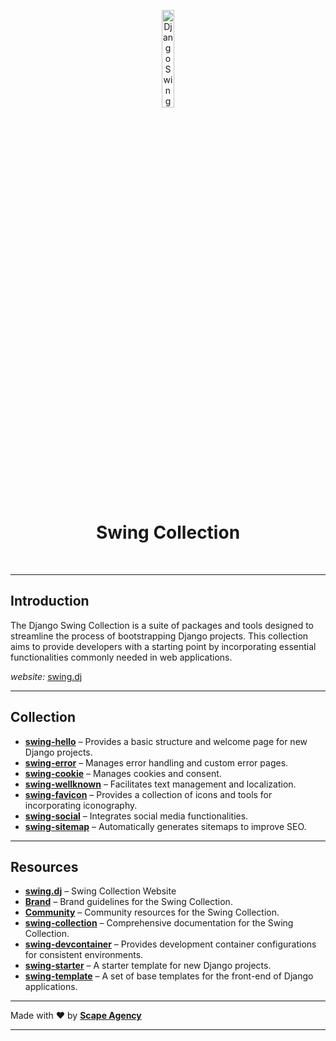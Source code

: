 <p align="center">
    <img src="https://github.com/swing-collection/swing.dj/blob/85830584264bca52c02e1f0dcfa3648f84783805/res/swing-logo.png" width="20%" height="20%" alt="Django Swing Logo">
</p>
<h1 align='center' style='border-bottom: none;'>Swing Collection</h1>
<br/>

---

## Introduction

The Django Swing Collection is a suite of packages and tools designed to streamline the process of bootstrapping Django projects. This collection aims to provide developers with a starting point by incorporating essential functionalities commonly needed in web applications.

_website:_ [swing.dj](https://www.swing.dj)

---

## Collection

- **[swing-hello](https://github.com/swing-collection/swing-hello)** – Provides a basic structure and welcome page for new Django projects.
- **[swing-error](https://github.com/swing-collection/swing-error)** – Manages error handling and custom error pages.
- **[swing-cookie](https://github.com/swing-collection/swing-cookie)** – Manages cookies and consent.
- **[swing-wellknown](https://github.com/swing-collection/swing-wellknown)** – Facilitates text management and localization.
- **[swing-favicon](https://github.com/swing-collection/swing-favicon)** – Provides a collection of icons and tools for incorporating iconography.
- **[swing-social](https://github.com/swing-collection/swing-social)** – Integrates social media functionalities.
- **[swing-sitemap](https://github.com/swing-collection/swing-sitemap)** – Automatically generates sitemaps to improve SEO.

---

## Resources

- **[swing.dj](https://github.com/swing-collection/swing.dj)** – Swing Collection Website
- **[Brand](https://github.com/swing-collection/brand)** – Brand guidelines for the Swing Collection.
- **[Community](https://github.com/swing-collection/brand)** – Community resources for the Swing Collection.
- **[swing-collection](https://github.com/swing-collection/swing-collection)** – Comprehensive documentation for the Swing Collection.
- **[swing-devcontainer](https://github.com/swing-collection/swing-devcontainer)** – Provides development container configurations for consistent environments.
- **[swing-starter](https://github.com/swing-collection/swing-starter)** – A starter template for new Django projects.
- **[swing-template](https://github.com/swing-collection/swing-template)** – A set of base templates for the front-end of Django applications.

---

Made with ❤️ by **[Scape Agency](https://www.scape.agency)**

---
